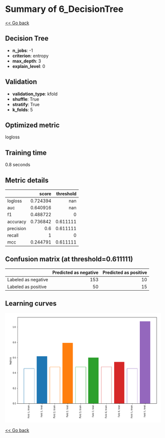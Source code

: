 # Summary of 6_DecisionTree

[<< Go back](../README.md)


## Decision Tree
- **n_jobs**: -1
- **criterion**: entropy
- **max_depth**: 3
- **explain_level**: 0

## Validation
 - **validation_type**: kfold
 - **shuffle**: True
 - **stratify**: True
 - **k_folds**: 5

## Optimized metric
logloss

## Training time

0.8 seconds

## Metric details
|           |    score |   threshold |
|:----------|---------:|------------:|
| logloss   | 0.724394 |  nan        |
| auc       | 0.640916 |  nan        |
| f1        | 0.488722 |    0        |
| accuracy  | 0.736842 |    0.611111 |
| precision | 0.6      |    0.611111 |
| recall    | 1        |    0        |
| mcc       | 0.244791 |    0.611111 |


## Confusion matrix (at threshold=0.611111)
|                     |   Predicted as negative |   Predicted as positive |
|:--------------------|------------------------:|------------------------:|
| Labeled as negative |                     153 |                      10 |
| Labeled as positive |                      50 |                      15 |

## Learning curves
![Learning curves](learning_curves.png)

[<< Go back](../README.md)
